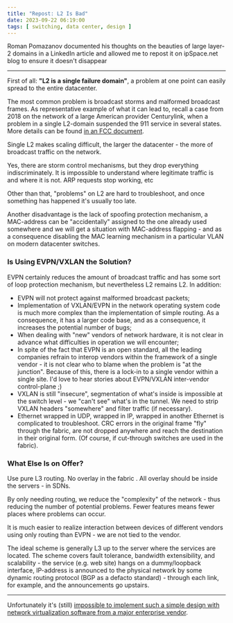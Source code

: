 ```yaml
---
title: "Repost: L2 Is Bad"
date: 2023-09-22 06:19:00
tags: [ switching, data center, design ]
---
```

Roman Pomazanov documented his thoughts on the beauties of large layer-2 domains in a LinkedIn article and allowed me to repost it on ipSpace.net blog to ensure it doesn't disappear

---

First of all: **"L2 is a single failure domain"**, a problem at one point can easily spread to the entire datacenter.
<!--more-->
The most common problem is broadcast storms and malformed broadcast frames. As representative example of what it can lead to, recall a case from 2018 on the network of a large American provider Centurylink, when a problem in a single L2-domain suspended the 911 service in several states. More details can be found [in an FCC document](https://docs.fcc.gov/public/attachments/DOC-359134A1.pdf).

Single L2 makes scaling difficult, the larger the datacenter - the more of broadcast traffic on the network.

Yes, there are storm control mechanisms, but they drop everything indiscriminately. It is impossible to understand where legitimate traffic is and where it is not. ARP requests stop working, etc

Other than that, "problems" on L2 are hard to troubleshoot, and once something has happened it's usually too late.

Another disadvantage is the lack of spoofing protection mechanism, a MAC-address can be "accidentally" assigned to the one already used somewhere and we will get a situation with MAC-address flapping - and as a consequence disabling the MAC learning mechanism in a particular VLAN on modern datacenter switches.

### Is Using EVPN/VXLAN the Solution?

EVPN certainly reduces the amount of broadcast traffic and has some sort of loop protection mechanism, but nevertheless L2 remains L2. In addition:

-   EVPN will not protect against malformed broadcast packets;
-   Implementation of VXLAN/EVPN in the network operating system code is much more complex than the implementation of simple routing. As a consequence, it has a larger code base, and as a consequence, it increases the potential number of bugs;
-   When dealing with "new" vendors of network hardware, it is not clear in advance what difficulties in operation we will encounter;
-   In spite of the fact that EVPN is an open standard, all the leading companies refrain to interop vendors within the framework of a single vendor - it is not clear who to blame when the problem is "at the junction". Because of this, there is a lock-in to a single vendor within a single site. I'd love to hear stories about EVPN/VXLAN inter-vendor control-plane ;)
-   VXLAN is still "insecure", segmentation of what's inside is impossible at the switch level - we "can't see" what's in the tunnel. We need to strip VXLAN headers "somewhere" and filter traffic (if necessary).
-   Ethernet wrapped in UDP, wrapped in IP, wrapped in another Ethernet is complicated to troubleshoot. CRC errors in the original frame "fly" through the fabric, are not dropped anywhere and reach the destination in their original form. (Of course, if cut-through switches are used in the fabric).

### What Else Is on Offer?

Use pure L3 routing. No overlay in the fabric . All overlay should be inside the servers - in SDNs.

By only needing routing, we reduce the "complexity" of the network - thus reducing the number of potential problems. Fewer features means fewer places where problems can occur.

It is much easier to realize interaction between devices of different vendors using only routing than EVPN - we are not tied to the vendor.

The ideal scheme is generally L3 up to the server where the services are located. The scheme covers fault tolerance, bandwidth extensibility, and scalability - the service (e.g. web site) hangs on a dummy/loopback interface, IP-address is announced to the physical network by some dynamic routing protocol (BGP as a defacto standard) - through each link, for example, and the announcements go upstairs.

---

Unfortunately it's (still) [impossible to implement such a simple design with network virtualization software from a major enterprise vendor](https://blog.ipspace.net/2020/02/do-we-need-complex-data-center-switches.html).
